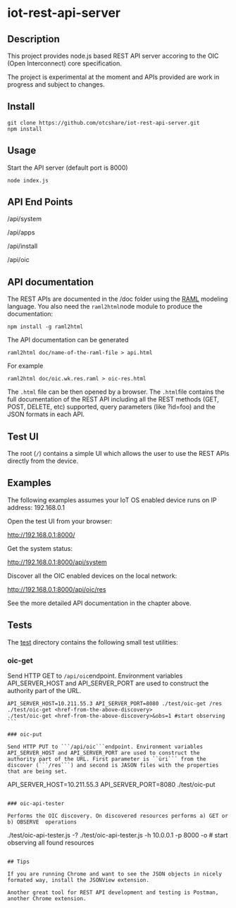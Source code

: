 # iot-rest-api-server
## Description
This project provides node.js based REST API server accoring to the  OIC (Open Interconnect) core specification. 

The project is experimental at the moment and APIs provided are work in progress and subject to changes.

## Install

```
git clone https://github.com/otcshare/iot-rest-api-server.git
npm install
```


## Usage

Start the API server (default port is 8000)

```node index.js```

## API End Points

/api/system

/api/apps

/api/install

/api/oic

## API documentation

The REST APIs are documented in the /doc folder using the [RAML](http://raml.org/) modeling language. You also need the ```raml2html```node module to produce the documentation:

```npm install -g raml2html```

The API documentation can be generated 

```raml2html doc/name-of-the-raml-file > api.html```

For example

 ```raml2html doc/oic.wk.res.raml > oic-res.html```

The ```.html``` file can be then opened by a browser. The ```.html```file contains the full documentation of the REST API including all the REST methods (GET, POST, DELETE, etc) supported, query parameters (like ?id=foo) and the JSON formats in each API.

## Test UI
The root (```/```) contains a simple UI which allows the user to use the REST APIs directly from the device. 

## Examples

The following examples assumes your IoT OS enabled device runs on IP address: 192.168.0.1

Open the test UI from your browser:

http://192.168.0.1:8000/

Get the system status:

http://192.168.0.1:8000/api/system

Discover all the OIC enabled devices on the local network:

http://192.168.0.1:8000/api/oic/res

See the more detailed API documentation in the chapter above.

## Tests

The [test](https://github.com/otcshare/iot-rest-api-server/tree/master/test) directory contains the following small test utilities:

### oic-get

Send HTTP GET to ```/api/oic```endpoint. Environment variables API_SERVER_HOST and API_SERVER_PORT are used to construct the authority part of the URL.

````
API_SERVER_HOST=10.211.55.3 API_SERVER_PORT=8080 ./test/oic-get /res 
./test/oic-get <href-from-the-above-discovery>
./test/oic-get <href-from-the-above-discovery>&obs=1 #start observing
```

### oic-put

Send HTTP PUT to ```/api/oic```endpoint. Environment variables API_SERVER_HOST and API_SERVER_PORT are used to construct the authority part of the URL. First parameter is ``ùri``` from the discover (```/res```) and second is JASON files with the properties that are being set.

````
API_SERVER_HOST=10.211.55.3 API_SERVER_PORT=8080 ./test/oic-put  <href-from-the-above-discovery> <json-values-file-name>
```

### oic-api-tester

Performs the OIC discovery. On discovered resources performs a) GET or b) OBSERVE  operations

```
./test/oic-api-tester.js -?
./test/oic-api-tester.js -h 10.0.0.1 -p 8000 -o # start observing all found resources
```

## Tips

If you are running Chrome and want to see the JSON objects in nicely formated way, install the JSONView extension.

Another great tool for REST API development and testing is Postman, another Chrome extension.
